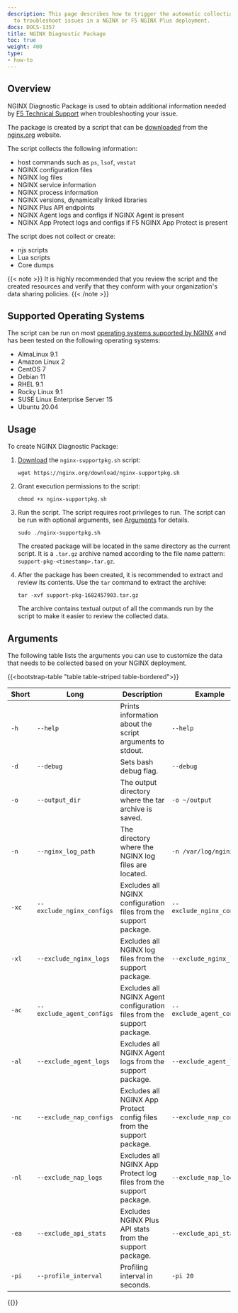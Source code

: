 ```yaml
---
description: This page describes how to trigger the automatic collection of data required
  to troubleshoot issues in a NGINX or F5 NGINX Plus deployment.
docs: DOCS-1357
title: NGINX Diagnostic Package
toc: true
weight: 400
type:
- how-to
---
```



<span id="intro"></span>
## Overview

NGINX Diagnostic Package is used to obtain additional information needed by [F5 Technical Support](https://account.f5.com/myf5) when troubleshooting your issue.

The package is created by a script that can be [downloaded](https://nginx.org/download/nginx-supportpkg.sh) from the [nginx.org](https://nginx.org/download/) website.

The script collects the following information:

- host commands such as `ps`, `lsof`, `vmstat`
- NGINX configuration files
- NGINX log files
- NGINX service information
- NGINX process information
- NGINX versions, dynamically linked libraries
- NGINX Plus API endpoints
- NGINX Agent logs and configs if NGINX Agent is present
- NGINX App Protect logs and configs if F5 NGINX App Protect is present

The script does not collect or create:

- njs scripts
- Lua scripts
- Core dumps

{{< note >}}
It is highly recommended that you review the script and the created resources and verify that they conform with your organization's data sharing policies.
{{< /note >}}


<span id="oses"></span>
## Supported Operating Systems

The script can be run on most [operating systems supported by NGINX](https://docs.nginx.com/nginx/technical-specs/) and has been tested on the following operating systems:

- AlmaLinux 9.1
- Amazon Linux 2
- CentOS 7
- Debian 11
- RHEL 9.1
- Rocky Linux 9.1
- SUSE Linux Enterprise Server 15
- Ubuntu 20.04


<span id="usage"></span>
## Usage

To create NGINX Diagnostic Package:

1. [Download](https://nginx.org/download/nginx-supportpkg.sh) the `nginx-supportpkg.sh` script:

   ```shell
   wget https://nginx.org/download/nginx-supportpkg.sh
   ```

2. Grant execution permissions to the script:

   ```shell
   chmod +x nginx-supportpkg.sh
   ```

3. Run the script. The script requires root privileges to run. The script can be run with optional  arguments, see [Arguments](#arguments) for details.

   ```shell
   sudo ./nginx-supportpkg.sh
   ```

   The created package will be located in the same directory as the current script. It is a `.tar.gz` archive named according to the file name pattern: `support-pkg-<timestamp>.tar.gz`.

4. After the package has been created, it is recommended to extract and review its contents. Use the `tar` command to extract the archive:

   ```shell
   tar -xvf support-pkg-1682457903.tar.gz
   ```

   The archive contains textual output of all the commands run by the script to make it easier to review the collected data.


<span id="arguments"></span>
## Arguments

The following table lists the arguments you can use to customize the data that needs to be collected based on your NGINX deployment.

{{<bootstrap-table "table table-striped table-bordered">}}

| Short | Long                     | Description                                                           | Example                  | Default          |
| ----- | ------------------------ | ----------------------------------------------------------------------| -------------------------| -----------------|
| `-h`  | `--help`                 | Prints information about the script arguments to stdout.              | `--help`                 | N/A              |
| `-d`  | `--debug`                | Sets bash debug flag.                                                 | `--debug`                | N/A              |
| `-o`  | `--output_dir`           | The output directory where the tar archive is saved.                  | `-o ~/output`            | `$(pwd)`         |
| `-n`  | `--nginx_log_path`       | The directory where the NGINX log files are located.                  | `-n /var/log/nginx`      | `/var/log/nginx` |
| `-xc` | `--exclude_nginx_configs`| Excludes all NGINX configuration files from the support package.      | `--exclude_nginx_configs`| N/A              |
| `-xl` | `--exclude_nginx_logs`   | Excludes all NGINX log files from the support package.                | `--exclude_nginx_logs`   | N/A              |
| `-ac` | `--exclude_agent_configs`| Excludes all NGINX Agent configuration files from the support package.| `--exclude_agent_configs`|  N/A             |
| `-al` | `--exclude_agent_logs`   | Excludes all NGINX Agent logs from the support package.               | `--exclude_agent_logs`   | N/A              |
| `-nc` | `--exclude_nap_configs`  | Excludes all NGINX App Protect config files from the support package. | `--exclude_nap_configs`  | N/A              |
| `-nl` | `--exclude_nap_logs`     | Excludes all NGINX App Protect log files from the support package.    | `--exclude_nap_logs`     | N/A              |
| `-ea` | `--exclude_api_stats`    | Excludes NGINX Plus API stats from the support package.               | `--exclude_api_stats`    | N/A              |
| `-pi` | `--profile_interval`     | Profiling interval in seconds.                                        | `-pi 20`                 | 15               |

{{</bootstrap-table>}}

